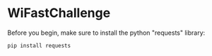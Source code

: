 WiFastChallenge
===============

Before you begin, make sure to install the python "requests" library:

```bash
pip install requests
```
